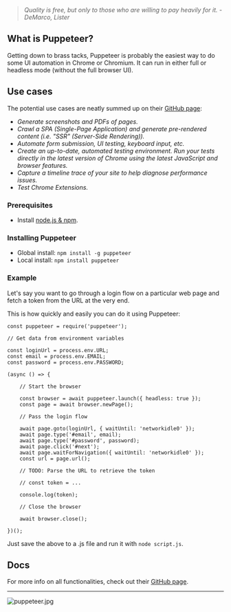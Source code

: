 > *Quality is free, but only to those who are willing to pay heavily for it. - DeMarco, Lister*

## What is Puppeteer?

Getting down to brass tacks, Puppeteer is probably the easiest way to do some UI automation in Chrome or Chromium. It can run in either full or headless mode (without the full browser UI).

## Use cases

The potential use cases are neatly summed up on their [GitHub page](https://github.com/puppeteer/puppeteer):

- *Generate screenshots and PDFs of pages.*
- *Crawl a SPA (Single-Page Application) and generate pre-rendered content (i.e. "SSR" (Server-Side Rendering)).*
- *Automate form submission, UI testing, keyboard input, etc.*
- *Create an up-to-date, automated testing environment. Run your tests directly in the latest version of Chrome using the latest JavaScript and browser features.*
- *Capture a timeline trace of your site to help diagnose performance issues.*
- *Test Chrome Extensions.*

### Prerequisites

- Install [node.js & npm](https://nodejs.org/en/download/package-manager/#macos).

### Installing Puppeteer

- Global install: `npm install -g puppeteer`
- Local install: `npm install puppeteer`

### Example

Let's say you want to go through a login flow on a particular web page and fetch a token from the URL at the very end.

This is how quickly and easily you can do it using Puppeteer:

	const puppeteer = require('puppeteer');
	
	// Get data from environment variables
	
	const loginUrl = process.env.URL;
	const email = process.env.EMAIL;
	const password = process.env.PASSWORD;
	
	(async () => {
	
		// Start the browser
		
		const browser = await puppeteer.launch({ headless: true });
		const page = await browser.newPage();
	
		// Pass the login flow
		
		await page.goto(loginUrl, { waitUntil: 'networkidle0' });
		await page.type('#email', email);
		await page.type('#password', password);
		await page.click('#next');
		await page.waitForNavigation({ waitUntil: 'networkidle0' });
		const url = page.url();
	
		// TODO: Parse the URL to retrieve the token
		
		// const token = ...
		
		console.log(token);
	  
		// Close the browser
		
		await browser.close();
		
	})();
	
Just save the above to a .js file and run it with `node script.js`.

## Docs

For more info on all functionalities, check out their [GitHub page](https://github.com/puppeteer/puppeteer).


---

![puppeteer.jpg](/img/puppeteer.jpg)
